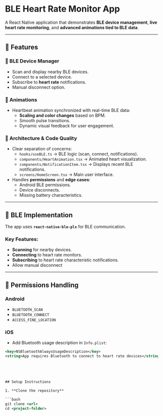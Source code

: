 # BLE Heart Rate Monitor App

A React Native application that demonstrates **BLE device management**, **live heart rate monitoring**, and **advanced animations tied to BLE data**.

---

## 🚀 Features

### 🔹 BLE Device Manager
- Scan and display nearby BLE devices.
- Connect to a selected device.
- Subscribe to **heart rate**  notifications.
- Manual disconnect option.

### 🔹 Animations
- Heartbeat animation synchronized with real-time BLE data:
  - **Scaling and color changes** based on BPM.
  - Smooth pulse transitions.
  - Dynamic visual feedback for user engagement.

### 🔹 Architecture & Code Quality
- Clear separation of concerns:
  - `hooks/useBLE.ts` → BLE logic (scan, connect, notifications).
  - `components/HeartAnimation.tsx` → Animated heart visualization.
  - `components/NotificationItem.tsx` → Displays recent BLE notifications.
  - `screens/HomeScreen.tsx` → Main user interface.
- Handles **permissions** and **edge cases**:
  - Android BLE permissions.
  - Device disconnects.
  - Missing battery characteristics.

---

## 📡 BLE Implementation

The app uses **`react-native-ble-plx`** for BLE communication.  

### Key Features:
- **Scanning** for nearby devices.
- **Connecting** to heart rate monitors.
- **Subscribing** to heart rate characteristic notifications.
- Allow manual disconnect

---

## 🔑 Permissions Handling

### Android
- `BLUETOOTH_SCAN`
- `BLUETOOTH_CONNECT`
- `ACCESS_FINE_LOCATION`

### iOS
- Add Bluetooth usage description in `Info.plist`:
```xml
<key>NSBluetoothAlwaysUsageDescription</key>
<string>App requires Bluetooth to connect to heart rate devices</string>





## Setup Instructions

1. **Clone the repository**

```bash
git clone <url>
cd <project-folder>
